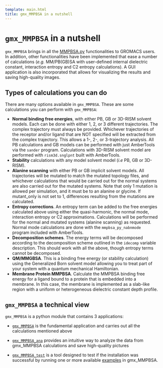 ```yaml
---
template: main.html
title: gmx_MMPBSA in a nutshell
---
```


# `gmx_MMPBSA` in a nutshell
`gmx_MMPBSA` brings in all the [MMPBSA.py][1] functionalities to GROMACS users. 
In addition, other functionalities have been implemented that ease a number of calculations (_e.g._ MM/PB(GB)SA 
with user-defined internal dielectric constant, interaction entropy and C2 entropy calculations). A GUI application is 
also incorporated that allows for visualizing the results and saving high-quality images.

## Types of calculations you can do
There are many options available in `gmx_MMPBSA`. These are some calculations you can perform with `gmx_MMPBSA`:

* **Normal binding free energies**, with either PB, GB or 3D-RISM solvent models. Each can be done with either
1, 2, or 3 different trajectories. The complex trajectory must always be provided. Whichever trajectories of the 
receptor and/or ligand that are NOT specified will be extracted from the complex trajectory. This allows a 1-, 
2-, or 3-trajectory analysis. All PB calculations and GB models can be performed with just AmberTools via 
the `sander` program. Calculations with 3D-RISM solvent model are performed with `rism3d.snglpnt` built with AmberTools.
* **Stability** calculations with any model solvent model (_i.e_ PB, GB or 3D-RISM).
* **Alanine scanning** with either PB or GB implicit solvent models. All trajectories will be mutated to match
the mutated topology files, and whichever calculations that would be carried out for the normal systems are
also carried out for the mutated systems. Note that only 1 mutation is allowed per simulation, and it must
be to an alanine or glycine. If mutant_only is not set to 1, differences resulting from the mutations are calculated.
* **Entropy corrections**. An entropy term can be added to the free energies calculated above using either the
quasi-harmonic, the normal mode, interaction entropy or C2 approximations. Calculations will be performed for the normal 
and mutated systems (alanine scanning) as requested. Normal mode calculations are done with the
`mmpbsa_py_nabnmode` program included with AmberTools.
* **Decomposition schemes**. The energy terms will be decomposed according to the decomposition scheme
outlined in the `idecomp` variable description. This should work with all the above, though entropy terms
cannot be decomposed.
* **QM/MMGBSA**. This is a binding free energy (or stability calculation) using the Generalized Born solvent
model allowing you to treat part of your system with a quantum mechanical Hamiltonian.
* **Membrane Protein MMPBSA**. Calculate the MMPBSA binding free energy for a ligand bound to a protein
that is embedded into a membrane. In this case, the membrane is implemented as a slab-like region with a uniform or 
heterogeneous dielectric constant depth profile.
  

## `gmx_MMPBSA` a technical view
`gmx_MMPBSA` is a python module that contains 3 applications: 

* [`gmx_MMPBSA`][5] is the fundamental application and carries out all the calculations mentioned above
* [`gmx_MMPBSA_ana`][6] provides an intuitive way to analyze the data from gmx_MMPBSA calculations and save 
  high-quality pictures
* [`gmx_MMPBSA_test`][7] is a tool designed to test if the installation was successful by running one or more available 
  [examples][4] in gmx_MMPBSA.


  [1]: https://pubs.acs.org/doi/10.1021/ct300418h
  [2]: advanced.md#advanced-options
  [3]: #types-of-calculations-you-can-do
  [4]: examples/README.md
  [5]: gmx_MMPBSA_running.md
  [6]: gmx_MMPBSA_ana_running.md
  [7]: examples/gmx_MMPBSA_test.md#running-gmx_mmpbsa_test